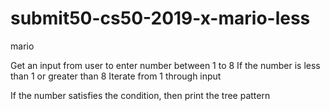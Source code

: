 # submit50-cs50-2019-x-mario-less
mario

Get an input from user to enter number between 1 to 8
If the number is less than 1 or greater than 8
Iterate from 1 through input

If the number satisfies the condition, then print the tree pattern

